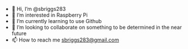 - 👋 Hi, I’m @sbriggs283
- 👀 I’m interested in Raspberry Pi
- 🌱 I’m currently learning to use Github
- 💞️ I’m looking to collaborate on something to be determined in the near future
- 📫 How to reach me sbriggs283@gmail.com

<!---
sbriggs283/sbriggs283 is a ✨ special ✨ repository because its `README.md` (this file) appears on your GitHub profile.
You can click the Preview link to take a look at your changes.
--->

